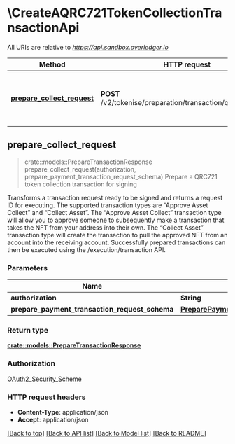 # \CreateAQRC721TokenCollectionTransactionApi

All URIs are relative to *https://api.sandbox.overledger.io*

Method | HTTP request | Description
------------- | ------------- | -------------
[**prepare_collect_request**](CreateAQRC721TokenCollectionTransactionApi.md#prepare_collect_request) | **POST** /v2/tokenise/preparation/transaction/qrc721/collect | Prepare a QRC721 token collection transaction for signing



## prepare_collect_request

> crate::models::PrepareTransactionResponse prepare_collect_request(authorization, prepare_payment_transaction_request_schema)
Prepare a QRC721 token collection transaction for signing

Transforms a transaction request ready to be signed and returns a request ID for executing. The supported transaction types are “Approve Asset Collect” and “Collect Asset”. The “Approve Asset Collect” transaction type will allow you to approve someone to subsequently make a transaction that takes the NFT from your address into their own. The “Collect Asset” transaction type will create the transaction to pull the approved NFT from an account into the receiving account. Successfully prepared transactions can then be executed using the /execution/transaction API.

### Parameters


Name | Type | Description  | Required | Notes
------------- | ------------- | ------------- | ------------- | -------------
**authorization** | **String** |  | [required] |
**prepare_payment_transaction_request_schema** | [**PreparePaymentTransactionRequestSchema**](PreparePaymentTransactionRequestSchema.md) |  | [required] |

### Return type

[**crate::models::PrepareTransactionResponse**](PrepareTransactionResponse.md)

### Authorization

[OAuth2_Security_Scheme](../README.md#OAuth2_Security_Scheme)

### HTTP request headers

- **Content-Type**: application/json
- **Accept**: application/json

[[Back to top]](#) [[Back to API list]](../README.md#documentation-for-api-endpoints) [[Back to Model list]](../README.md#documentation-for-models) [[Back to README]](../README.md)

